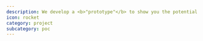 ```yaml
---
description: We develop a <b>"prototype"</b> to show you the potential of what you can get with the final product.
icon: rocket
category: project
subcategory: poc
---
```

